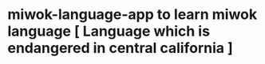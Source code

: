 # miwok-language-app to learn miwok language [ Language which is endangered in central california ]
